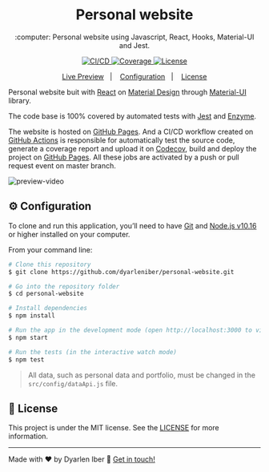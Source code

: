 <h1 align="center">
  Personal website
</h1>

<p align="center">
  :computer: Personal website using Javascript, React, Hooks, Material-UI and Jest.
</p>

<p align="center">
  <a href="https://github.com/dyarleniber/personal-website/actions?query=workflow%3ACI%2FCD">
    <img alt="CI/CD" src="https://github.com/dyarleniber/personal-website/workflows/CI/CD/badge.svg">
  </a>
  <a href="https://codecov.io/gh/dyarleniber/personal-website">
    <img alt="Coverage" src="https://img.shields.io/codecov/c/github/dyarleniber/personal-website">
  </a>
  <a href="https://github.com/dyarleniber/personal-website/blob/master/LICENSE">
    <img alt="License" src="https://img.shields.io/github/license/dyarleniber/personal-website">
  </a>
</p>

<p align="center">
  <a href="https://dyarleniber.com">Live Preview</a>&nbsp;&nbsp;&nbsp;|&nbsp;&nbsp;&nbsp;
  <a href="#gear-configuration">Configuration</a>&nbsp;&nbsp;&nbsp;|&nbsp;&nbsp;&nbsp;
  <a href="#memo-license">License</a>
</p>

Personal website buit with [React](https://reactjs.org) on [Material Design](https://material.io) through [Material-UI](https://material-ui.com) library.

The code base is 100% covered by automated tests with [Jest](https://jestjs.io) and [Enzyme](https://enzymejs.github.io/enzyme).

The website is hosted on [GitHub Pages](https://pages.github.com). And a CI/CD workflow created on [GitHub Actions](https://github.com/features/actions) is responsible for automatically test the source code, generate a coverage report and upload it on [Codecov](https://codecov.io), build and deploy the project on [GitHub Pages](https://pages.github.com). All these jobs are activated by a push or pull request event on master branch.

![preview-video](https://user-images.githubusercontent.com/40317398/84584841-23614900-ae01-11ea-8924-e8be306ac869.gif)

## :gear: Configuration

To clone and run this application, you’ll need to have [Git](https://git-scm.com) and [Node.js v10.16](https://nodejs.org) or higher installed on your computer.

From your command line:

```bash
# Clone this repository
$ git clone https://github.com/dyarleniber/personal-website.git

# Go into the repository folder
$ cd personal-website

# Install dependencies
$ npm install

# Run the app in the development mode (open http://localhost:3000 to view it in the browser)
$ npm start

# Run the tests (in the interactive watch mode)
$ npm test
```

> All data, such as personal data and portfolio, must be changed in the `src/config/dataApi.js` file.

## :memo: License

This project is under the MIT license. See the [LICENSE](https://github.com/dyarleniber/personal-website/blob/master/LICENSE) for more information.

---

Made with ♥ by Dyarlen Iber :wave: [Get in touch!](https://dyarleniber.com)
